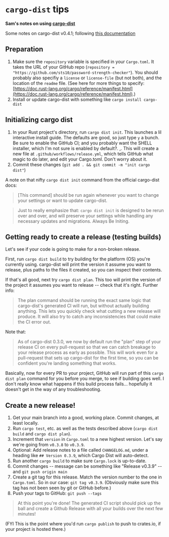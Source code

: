 # `cargo-dist` tips

**Sam's notes on using [cargo-dist](https://opensource.axo.dev/cargo-dist/)**

Some notes on cargo-dist v0.4.1; following [this documentation](https://opensource.axo.dev/cargo-dist/book/way-too-quickstart.html)

## Preparation

1. Make sure the `repository` variable is specified in your `Cargo.toml`. It takes the URL of your GitHub repo (`repository = "https://github.com/sts10/password-strength-checker"`). You should probably also specifiy a `license` or `license-file` (but not both), and the location of the `readme` file. (See here for more things to specify: [https://doc.rust-lang.org/cargo/reference/manifest.html](https://doc.rust-lang.org/cargo/reference/manifest.html).)
2. Install or update cargo-dist with something like `cargo install cargo-dist`

## Initializing cargo dist

1. In your Rust project's directory, run `cargo dist init`. This launches a lil interactive install guide. The defaults are good, so just type `y` a bunch. Be sure to enable the GitHub CI; and you probably want the SHELL installer, which I'm not sure is enabled by default?.
,. This will create a new file at `.github/workflows/release.yml`, which tells GitHub what magic to do later, and edit your Cargo.toml. Don't worry about it.
3. Commit these changes (`git add . && git commit -m "init cargo dist"`)

A note on that nifty `cargo dist init` command from the official cargo-dist docs:
> [This command] should be run again whenever you want to change your settings or want to update cargo-dist.

> Just to really emphasize that: `cargo dist init` is designed to be rerun over and over, and will preserve your settings while handling any necessary updates and migrations. Always Be Initing.

## Getting ready to create a release (testing builds)

Let's see if your code is going to make for a non-broken release. 

First, run `cargo dist build` to try building for the platform (OS) you're currently using. cargo-dist will print the version it assume you want to release, plus paths to the files it created, so you can inspect their contents.

If that's all good, next try `cargo dist plan`. This too will print the version of the project it assumes you want to release -- check that it's right. Further info:
> The plan command should be running the exact same logic that cargo-dist's generated CI will run, but without actually building anything. This lets you quickly check what cutting a new release will produce. It will also try to catch any inconsistencies that could make the CI error out.

Note that: 
> As of cargo-dist 0.3.0, we now by default run the "plan" step of your release CI on every pull-request so that we can catch breakage to your release process as early as possible. This will work even for a pull-request that sets up cargo-dist for the first time, so you can be confident you're landing something that works.

Basically, now for every PR to your project, GitHub will run part of this `cargo dist plan` command for you before you merge, to see if building goes well. I don't really know what happens if this build process fails... hopefully it doesn't get in the way of any troubleshooting.

## Create a new release!
1. Get your main branch into a good, working place. Commit changes, at least locally.
2. Run `cargo test`, etc. as well as the tests described above (`cargo dist build` and `cargo dist plan`).
3. Increment that `version` in `Cargo.toml` to a new highest version. Let's say we're going from `v0.3.8` to `v0.3.9`.
4. Optional: Add release notes to a file called `CHANGELOG.md`, under a heading like `## Version 0.3.9`, which Cargo Dist will auto-detect.
5. Run another `cargo build` to make sure `Cargo.lock` is up-to-date.
6. Commit changes -- message can be something like "Release v0.3.9" -- and `git push origin main`
7. Create a git tag for this release. Match the version number to the one in `Cargo.toml`. So in our case: `git tag v0.3.9`. (Obviously make sure this tag has not been seen by git or GitHub before.)
8. Push your tags to GitHub: `git push --tags`

> At this point you're done! The generated CI script should pick up the ball and create a Github Release with all your builds over the next few minutes!

(FYI This is the point where you'd run `cargo publish` to push to crates.io, if your project is hosted there.)
